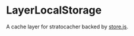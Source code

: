 # LayerLocalStorage

A cache layer for stratocacher backed by [store.js](https://github.com/marcuswestin/store.js).

